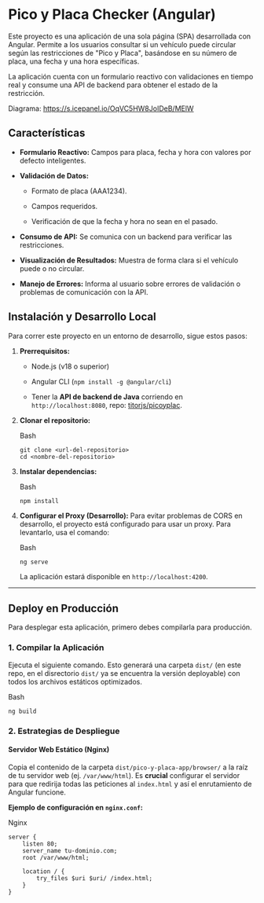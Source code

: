 # Pico y Placa Checker (Angular)

Este proyecto es una aplicación de una sola página (SPA) desarrollada con Angular. Permite a los usuarios consultar si un vehículo puede circular según las restricciones de "Pico y Placa", basándose en su número de placa, una fecha y una hora específicas.

La aplicación cuenta con un formulario reactivo con validaciones en tiempo real y consume una API de backend para obtener el estado de la restricción.

Diagrama: https://s.icepanel.io/OqVC5HW8JoIDeB/MElW  


## Características

-   **Formulario Reactivo:** Campos para placa, fecha y hora con valores por defecto inteligentes.
    
-   **Validación de Datos:**
    
    -   Formato de placa (AAA1234).
        
    -   Campos requeridos.
        
    -   Verificación de que la fecha y hora no sean en el pasado.
        
-   **Consumo de API:** Se comunica con un backend para verificar las restricciones.
    
-   **Visualización de Resultados:** Muestra de forma clara si el vehículo puede o no circular.
    
-   **Manejo de Errores:** Informa al usuario sobre errores de validación o problemas de comunicación con la API.

## Instalación y Desarrollo Local

Para correr este proyecto en un entorno de desarrollo, sigue estos pasos:

1.  **Prerrequisitos:**
    
    -   Node.js (v18 o superior)
        
    -   Angular CLI (`npm install -g @angular/cli`)
        
    -   Tener la **API de backend de Java** corriendo en `http://localhost:8080`, repo: [titorjs/picoyplac](https://github.com/titorjs/picoyplac).
        
2.  **Clonar el repositorio:**
    
    Bash
    
    ```
    git clone <url-del-repositorio>
    cd <nombre-del-repositorio>
    ```
    
3.  **Instalar dependencias:**
    
    Bash
    
    ```
    npm install
    ```
    
4.  **Configurar el Proxy (Desarrollo):** Para evitar problemas de CORS en desarrollo, el proyecto está configurado para usar un proxy. Para levantarlo, usa el comando:
    
    Bash
    
    ```
    ng serve
    ```
    
    La aplicación estará disponible en `http://localhost:4200`.
    

----------

## Deploy en Producción

Para desplegar esta aplicación, primero debes compilarla para producción.

### 1. Compilar la Aplicación

Ejecuta el siguiente comando. Esto generará una carpeta `dist/` (en este repo, en el disrectorio `dist/` ya se encuentra la versión deployable) con todos los archivos estáticos optimizados.

Bash

```
ng build
```

### 2. Estrategias de Despliegue

#### Servidor Web Estático (Nginx)

Copia el contenido de la carpeta `dist/pico-y-placa-app/browser/` a la raíz de tu servidor web (ej. `/var/www/html`). Es **crucial** configurar el servidor para que redirija todas las peticiones al `index.html` y así el enrutamiento de Angular funcione.

**Ejemplo de configuración en `nginx.conf`:**

Nginx

```
server {
    listen 80;
    server_name tu-dominio.com;
    root /var/www/html;

    location / {
        try_files $uri $uri/ /index.html;
    }
}
```